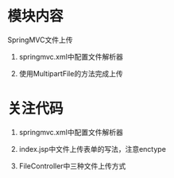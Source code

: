 # 模块内容

SpringMVC文件上传

1. springmvc.xml中配置文件解析器

2. 使用MultipartFile的方法完成上传

# 关注代码

1. springmvc.xml中配置文件解析器

2. index.jsp中文件上传表单的写法，注意enctype

2. FileController中三种文件上传方式

